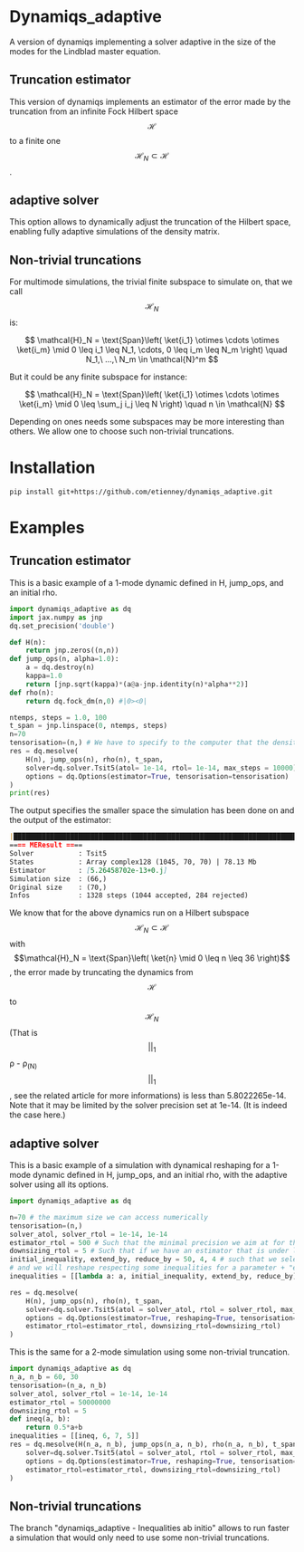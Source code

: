 # Dynamiqs_adaptive
A version of dynamiqs implementing a solver adaptive in the size of the modes for the Lindblad master equation.

## Truncation estimator 

This version of dynamiqs implements an estimator of the error made by the truncation from an infinite Fock Hilbert space $$\mathcal{H}$$ to a finite one $$\mathcal{H}_N \subset \mathcal{H}$$.

## adaptive solver

This option allows to dynamically adjust the truncation of the Hilbert space, enabling fully adaptive simulations of the density matrix.

## Non-trivial truncations

For multimode simulations, the trivial finite subspace to simulate on, that we call $$\mathcal{H}_N$$ is:

$$ \mathcal{H}_N = \text{Span}\left( \ket{i_1} \otimes \cdots \otimes \ket{i_m} \mid 0 \leq i_1 \leq N_1, \cdots, 0 \leq i_m \leq N_m \right) \quad  N_1,\ ...,\ N_m \in \mathcal{N}^m $$

But it could be any finite subspace for instance:

$$ \mathcal{H}_N = \text{Span}\left(  \ket{i_1} \otimes \cdots \otimes \ket{i_m} \mid 0 \leq \sum_j i_j \leq N \right) \quad  n \in \mathcal{N} $$

Depending on ones needs some subspaces may be more interesting than others. We allow one to choose such non-trivial truncations. 
<!-- $$ \mathcal{H}_N = \text{Span}\{ \ket{i_1} \otimes \cdots \otimes \ket{i_m} \mid 0 \leq \sum_{j=0}^{m} i_j \leq N \} $$ -->

# Installation 

```shell
pip install git+https://github.com/etienney/dynamiqs_adaptive.git
```


# Examples

## Truncation estimator 

This is a basic example of a 1-mode dynamic defined in H, jump_ops, and an initial rho.
```python
import dynamiqs_adaptive as dq
import jax.numpy as jnp
dq.set_precision('double') 

def H(n):
    return jnp.zeros((n,n))
def jump_ops(n, alpha=1.0):
    a = dq.destroy(n)
    kappa=1.0
    return [jnp.sqrt(kappa)*(a@a-jnp.identity(n)*alpha**2)]
def rho(n):
    return dq.fock_dm(n,0) #|0><0|

ntemps, steps = 1.0, 100
t_span = jnp.linspace(0, ntemps, steps)
n=70 
tensorisation=(n,) # We have to specify to the computer that the density matrix is defined as 1-mode of size n
res = dq.mesolve(
    H(n), jump_ops(n), rho(n), t_span,
    solver=dq.solver.Tsit5(atol= 1e-14, rtol= 1e-14, max_steps = 10000),
    options = dq.Options(estimator=True, tensorisation=tensorisation)
)
print(res)
```

The output specifies the smaller space the simulation has been done on and the output of the estimator:
```Markdown
|████████████████████████████████████████████████████████████████████████████████████████████████████████████████████████████████████████████████████████████████████████████████████████████████████████████████████████| 100.0% ◆ elapsed 24.77s ◆ remaining 0.00ms
==== MEResult ====
Solver           : Tsit5
States           : Array complex128 (1045, 70, 70) | 78.13 Mb
Estimator        : [5.26458702e-13+0.j]
Simulation size  : (66,)
Original size    : (70,)
Infos            : 1328 steps (1044 accepted, 284 rejected)
```
We know that for the above dynamics run on a Hilbert subspace $$\mathcal{H}_N \subset \mathcal{H}$$ with $$\mathcal{H}_N = \text{Span}\left( \ket{n} \mid 0 \leq n \leq 36 \right)$$, the error made by truncating the dynamics from $$\mathcal{H}$$ to $$\mathcal{H}_N$$ (That is $$||_1$$ρ - ρ<sub>(N)</sub>$$||_1$$, see the related article for more informations) is less than 5.8022265e-14. Note that it may be limited by the solver precision set at 1e-14. (It is indeed the case here.)

## adaptive solver

This is a basic example of a simulation with dynamical reshaping for a 1-mode dynamic defined in H, jump_ops, and an initial rho, with the adaptive solver using all its options.
```python
import dynamiqs_adaptive as dq

n=70 # the maximum size we can access numerically
tensorisation=(n,)
solver_atol, solver_rtol = 1e-14, 1e-14
estimator_rtol = 500 # Such that the minimal precision we aim at for the estimator is limit = 500*(solver_atol + solver_rtol)*t/(total_time)
downsizing_rtol = 5 # Such that if we have an estimator that is under limit/5 we reduce the size of our objects to win computation time
initial_inequality, extend_by, reduce_by = 50, 4, 4 # such that we select some initial states respecting the inequalities set in the first parameters among the variable "inequalities" (next line) for the parameter initial_inequality,
# and we will reshape respecting some inequalities for a parameter + "extend_by" while extending or the parameter - "reduce_by" while downsizing
inequalities = [[lambda a: a, initial_inequality, extend_by, reduce_by]] # a list of some inequalities set as [the inequality as a lambda function, the initial parameter for those inequalites, by how much we extend the parameter that control via the inequality the states we look at, by how much we reduce it]

res = dq.mesolve(
    H(n), jump_ops(n), rho(n), t_span, 
    solver=dq.solver.Tsit5(atol = solver_atol, rtol = solver_rtol, max_steps=10000), 
    options = dq.Options(estimator=True, reshaping=True, tensorisation=tensorisation, inequalities=inequalities,
    estimator_rtol=estimator_rtol, downsizing_rtol=downsizing_rtol)
)
```

This is the same for a 2-mode simulation using some non-trivial truncation.
```python
import dynamiqs_adaptive as dq
n_a, n_b = 60, 30
tensorisation=(n_a, n_b)
solver_atol, solver_rtol = 1e-14, 1e-14
estimator_rtol = 50000000
downsizing_rtol = 5
def ineq(a, b):
    return 0.5*a+b
inequalities = [[ineq, 6, 7, 5]]
res = dq.mesolve(H(n_a, n_b), jump_ops(n_a, n_b), rho(n_a, n_b), t_span, 
    solver=dq.solver.Tsit5(atol = solver_atol, rtol = solver_rtol, max_steps=3000), 
    options = dq.Options(estimator=True, reshaping=True, tensorisation=tensorisation, inequalities=inequalities,
    estimator_rtol=estimator_rtol, downsizing_rtol=downsizing_rtol)
)
```

## Non-trivial truncations

The branch "dynamiqs_adaptive - Inequalities ab initio" allows to run faster a simulation that would only need to use some non-trivial truncations.
